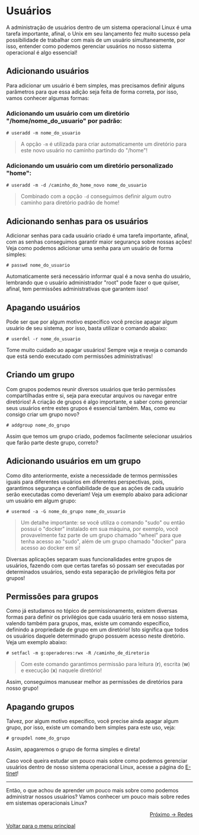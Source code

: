 # Usuários

A administração de usuários dentro de um sistema operacional Linux é uma tarefa importante, afinal, o Unix em seu lançamento fez muito sucesso pela possibilidade de trabalhar com mais de um usuário simultaneamente, por isso, entender como podemos gerenciar usuários no nosso sistema operacional é algo essencial!

## Adicionando usuários

Para adicionar um usuário é bem simples, mas precisamos definir alguns parâmetros para que essa adição seja feita de forma correta, por isso, vamos conhecer algumas formas:

### Adicionando um usuário com um diretório "/home/nome_do_usuario" por padrão:

```
# useradd -m nome_do_usuario
```
> A opção `-m` é utilizada para criar automaticamente um diretório para este novo usuário no caminho partindo do "/home"!

### Adicionando um usuário com um diretório personalizado "home":

```
# useradd -m -d /caminho_do_home_novo nome_do_usuario
```
> Combinado com a opção `-d` conseguimos definir algum outro caminho para diretório padrão de home!

## Adicionando senhas para os usuários

Adicionar senhas para cada usuário criado é uma tarefa importante, afinal, com as senhas conseguimos garantir maior segurança sobre nossas ações! Veja como podemos adicionar uma senha para um usuário de forma simples:

```
# passwd nome_do_usuario
```

Automaticamente será necessário informar qual é a nova senha do usuário, lembrando que o usuário administrador "root" pode fazer o que quiser, afinal, tem permissões administrativas que garantem isso!

## Apagando usuários

Pode ser que por algum motivo específico você precise apagar algum usuário de seu sistema, por isso, basta utilizar o comando abaixo:

```
# userdel -r nome_do_usuario
```

Tome muito cuidado ao apagar usuários! Sempre veja e reveja o comando que está sendo executado com permissões administrativas!

## Criando um grupo

Com grupos podemos reunir diversos usuários que terão permissões compartilhadas entre si, seja para executar arquivos ou navegar entre diretórios! A criação de grupos é algo importante, e saber como gerenciar seus usuários entre estes grupos é essencial também. Mas, como eu consigo criar um grupo novo?

```
# addgroup nome_do_grupo
```

Assim que temos um grupo criado, podemos facilmente selecionar usuários que farão parte deste grupo, correto?

## Adicionando usuários em um grupo

Como dito anteriormente, existe a necessidade de termos permissões iguais para diferentes usuários em diferentes perspectivas, pois, garantimos segurança e confiabilidade de que as ações de cada usuário serão executadas como deveriam! Veja um exemplo abaixo para adicionar um usuário em algum grupo:

```
# usermod -a -G nome_do_grupo nome_do_usuario
```
> Um detalhe importante: se você utiliza o comando "sudo" ou então possui o "docker" instalado em sua máquina, por exemplo, você provavelmente faz parte de um grupo chamado "wheel" para que tenha acesso ao "sudo", além de um grupo chamado "docker" para acesso ao docker em si!

Diversas aplicações separam suas funcionalidades entre grupos de usuários, fazendo com que certas tarefas só possam ser executadas por determinados usuários, sendo esta separação de privilégios feita por grupos!

## Permissões para grupos

Como já estudamos no tópico de permissionamento, existem diversas formas para definir os privilégios que cada usuário terá em nosso sistema, valendo também para grupos, mas, existe um comando específico, definindo a propriedade de grupo em um diretório! Isto significa que todos os usuários daquele determinado grupo possuem acesso neste diretório. Veja um exemplo abaixo:

```
# setfacl -m g:operadores:rwx -R /caminho_de_diretorio
```
> Com este comando garantimos permissão para leitura (**r**), escrita (**w**) e execução (**x**) naquele diretório!

Assim, conseguimos manusear melhor as permissões de diretórios para nosso grupo!

## Apagando grupos

Talvez, por algum motivo específico, você precise ainda apagar algum grupo, por isso, existe um comando bem simples para este uso, veja:

```
# groupdel nome_do_grupo
```

Assim, apagaremos o grupo de forma simples e direta!

Caso você queira estudar um pouco mais sobre como podemos gerenciar usuários dentro de nosso sistema operacional Linux, acesse a página do [E-tinet](https://e-tinet.com/linux/gerenciar-usuarios-linux/)!

---

Então, o que achou de aprender um pouco mais sobre como podemos administrar nossos usuários? Vamos conhecer um pouco mais sobre redes em sistemas operacionais Linux?

<p align="right">
  <a href="https://github.com/lanjoni/lpi4noobs/blob/main/content/administracao/redes.md">Próximo -> Redes</a>
</p>

<p align="left">
  <a href="https://github.com/lanjoni/lpi4noobs#roadmap">Voltar para o menu principal</a>
</p>
